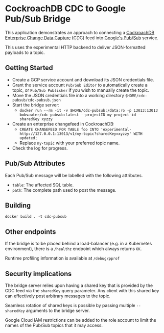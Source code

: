 # CockroachDB CDC to Google Pub/Sub Bridge

This application demonstrates an approach to connecting a [CockroachDB
Enterprise Change Data
Capture](https://www.cockroachlabs.com/docs/v20.2/stream-data-out-of-cockroachdb-using-changefeeds.html#configure-a-changefeed-enterprise)
(CDC) feed into [Google's
Pub/Sub](https://cloud.google.com/pubsub/docs/overview) service.

This uses the experimental HTTP backend to deliver JSON-formatted
payloads to a topic.

## Getting Started

* Create a GCP service account and download its JSON credentials file.
* Grant the service account `Pub/Sub Editor` to automatically create a
  topic, or `Pub/Sub Publisher` if you wish to manually create the topic.
* Move the JSON credentials file into a working directory `$HOME/cdc-pubsub/cdc-pubsub.json`
* Start the bridge server:
    * `docker run --rm -it -v $HOME/cdc-pubsub:/data:ro -p 13013:13013 bobvawter/cdc-pubsub:latest --projectID my-project-id --sharedKey xyzzy`
* Create an enterprise changefeed in CockroachDB:
    * `CREATE CHANGEFEED FOR TABLE foo INTO 'experimental-http://127.0.0.1:13013/v1/my-topic?sharedKey=xyzzy' WITH updated;`
    * Replace `my-topic` with your preferred topic name.
* Check the log for progress.

## Pub/Sub Attributes

Each Pub/Sub message will be labelled with the following attributes.

* `table`: The affected SQL table.
* `path`: The complete path used to post the message.

## Building

`docker build . -t cdc-pubsub`

## Other endpoints

If the bridge is to be placed behind a load-balancer (e.g. in a
Kubernetes environment), there is a `/healthz` endpoint which always
returns `OK`.

Runtime profiling information is available at `/debug/pprof`

## Security implications

The bridge server relies upon having a shared key that is provided by
the CDC feed via the `sharedKey` query parameter. Any client with this
shared key can effectively post arbitrary messages to the topic.

Seamless rotation of shared keys is possible by passing multiple
`--sharedKey` arguments to the bridge server.

Google Cloud IAM restrictions can be added to the role account to limit
the names of the Pub/Sub topics that it may access.